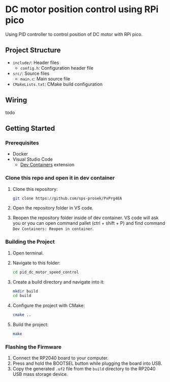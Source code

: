 # DC motor position control using RPi pico

Using PID controller to control position of DC motor with RPi pico.

## Project Structure

- `include/`: Header files
  - `config.h`: Configuration header file
- `src/`: Source files
  - `main.c`: Main source file
- `CMakeLists.txt`: CMake build configuration

## Wiring
todo

## Getting Started

### Prerequisites

- Docker
- Visual Studio Code
   - [Dev Containers](https://marketplace.visualstudio.com/items?itemName=ms-vscode-remote.remote-containers) extension

### Clone this repo and open it in dev container

1. Clone this repository:

   ```sh
   git clone https://github.com/sps-prosek/PxPrg4EA
   ```

2. Open the repository folder in VS code.

3. Reopen the repository folder inside of dev container. VS code will ask you or you can open command pallet (ctrl + shift + P) and find command `Dev Containers: Reopen in container`.

### Building the Project

1. Open terminal.

2. Navigate to this folder:

   ```sh
   cd pid_dc_motor_speed_control
   ```

3. Create a build directory and navigate into it:

   ```sh
   mkdir build
   cd build
   ```

4. Configure the project with CMake:

   ```sh
   cmake ..
   ```

5. Build the project:
   ```sh
   make
   ```

### Flashing the Firmware

1. Connect the RP2040 board to your computer.
2. Press and hold the BOOTSEL button while plugging the board into USB.
3. Copy the generated `.uf2` file from the `build` directory to the RP2040 USB mass storage device.

